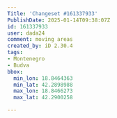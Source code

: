 ```yaml
---
Title: 'Changeset #161337933'
PublishDate: 2025-01-14T09:38:07Z
id: 161337933
user: dada24
comment: moving areas
created_by: iD 2.30.4
tags:
- Montenegro
- Budva
bbox:
  min_lon: 18.8464363
  min_lat: 42.2898988
  max_lon: 18.8466273
  max_lat: 42.2900258

---
```

